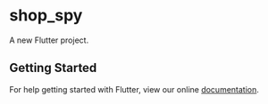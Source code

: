 # shop_spy

A new Flutter project.

## Getting Started

For help getting started with Flutter, view our online
[documentation](https://flutter.io/).
